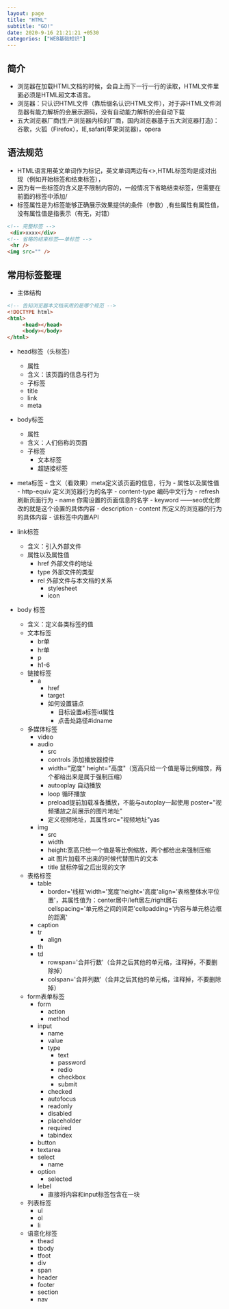 ```yaml
---
layout: page
title: "HTML"
subtitle: "GO!"
date: 2020-9-16 21:21:21 +0530
categorios: ["WEB基础知识"]
---
```


## 简介

- 浏览器在加载HTML文档的时候，会自上而下一行一行的读取，HTML文件里面必须是HTML超文本语言。
- 浏览器：只认识HTML文件（靠后缀名认识HTML文件），对于非HTML文件浏览器有能力解析的会展示源码，没有自动能力解析的会自动下载
- 五大浏览器厂商(生产浏览器内核的厂商，国内浏览器基于五大浏览器打造)：谷歌，火狐（Firefox），IE,safari(苹果浏览器)，opera


## 语法规范

- HTML语言用英文单词作为标记，英文单词两边有<>,HTML标签均是成对出现（例如开始标签和结束标签），
- 因为有一些标签的含义是不限制内容的，一般情况下省略结束标签，但需要在前面的标签中添加/
- 标签属性是为标签能够正确展示效果提供的条件（参数）,有些属性有属性值，没有属性值是指表示（有无，对错）


```HTML
<!-- 完整标签 -->
 <div>xxxx</div>
<!-- 省略的结束标签——单标签 -->
 <hr />
<img src="" />
```


## 常用标签整理

- 主体结构

```html
<!-- 告知浏览器本文档采用的是哪个规范 -->
<!DOCTYPE html>
<html>
     <head></head>
     <body></body>
</html>
```

- head标签（头标签）
   - 属性
   - 含义：该页面的信息与行为
   - 子标签
   - title
   - link
   - meta
- body标签
     - 属性
     - 含义：人们俗称的页面
     - 子标签
         - 文本标签
         - 超链接标签
- meta标签
      - 含义（看效果）meta定义该页面的信息，行为
      - 属性以及属性值
            - http-equiv 定义浏览器行为的名字
                 - content-type 编码中文行为
                 - refresh 刷新页面行为
            - name 你需设置的页面信息的名字
            - keyword ——seo优化修改的就是这个设置的具体内容
            - description
            - content 所定义的浏览器的行为的具体内容
      - 该标签中内置API
- link标签 
    - 含义：引入外部文件
    - 属性以及属性值
        - href 外部文件的地址
        - type 外部文件的类型
        - rel 外部文件与本文档的关系
            - stylesheet
            - icon

- body 标签
    - 含义：定义各类标签的值
    - 文本标签
        - br单
        - hr单
        - p
        - h1-6
    - 链接标签
        - a
          - href
          - target
          - 如何设置锚点
              - 目标设置a标签id属性
              - 点击处路径#idname
    - 多媒体标签
        - video
        - audio
          - src
          - controls 添加播放器控件
          - width="宽度" height="高度"（宽高只给一个值是等比例缩放，两个都给出来是属于强制压缩）
          - autooplay 自动播放
          - loop 循环播放
          - preload提前加载准备播放，不能与autoplay一起使用 poster="视频播放之前展示的图片地址"
          - 定义视频地址，其属性src="视频地址"yas
        - img
          - src
          - width
          - height:宽高只给一个值是等比例缩放，两个都给出来强制压缩
          - ait 图片加载不出来的时候代替图片的文本
          - title 鼠标停留之后出现的文字
    - 表格标签 
       - table 
          - border='线框'width='宽度'height='高度'align='表格整体水平位置'，其属性值为：center居中/left居左/right居右 cellspacing='单元格之间的间距'cellpadding='内容与单元格边框的距离'
       - caption
       - tr
          - align
       - th
       - td 
          - rowspan='合并行数'（合并之后其他的单元格，注释掉，不要删除掉）
          - colspan='合并列数'（合并之后其他的单元格，注释掉，不要删除掉）
    - form表单标签
       - form
          - action
          - method
       - input
          - name
          - value
          - type
             - text
             - password
             - redio
             - checkbox
             - submit
          - checked
          - autofocus
          - readonly
          - disabled
          - placeholder
          - required
          - tabindex
       - button
       - textarea
       - select
          - name
       - option
          - selected
       - lebel
          - 直接将内容和input标签包含在一块
    - 列表标签
       - ul
       - ol
       - li
    - 语意化标签
       - thead
       - tbody
       - tfoot
       - div
       - span
       - header
       - footer
       - section
       - nav
      
             

     